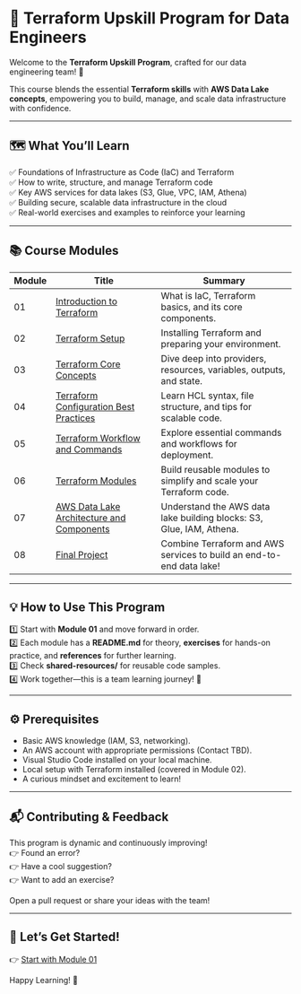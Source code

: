 # 🚀 Terraform Upskill Program for Data Engineers

Welcome to the **Terraform Upskill Program**, crafted for our data engineering team! 🎉

This course blends the essential **Terraform skills** with **AWS Data Lake concepts**, empowering you to build, manage, and scale data infrastructure with confidence.

---

## 🗺️ What You’ll Learn

✅ Foundations of Infrastructure as Code (IaC) and Terraform  
✅ How to write, structure, and manage Terraform code  
✅ Key AWS services for data lakes (S3, Glue, VPC, IAM, Athena)  
✅ Building secure, scalable data infrastructure in the cloud  
✅ Real-world exercises and examples to reinforce your learning

---

## 📚 Course Modules

| Module | Title | Summary |
|--------|-------|---------|
| 01 | [Introduction to Terraform](modules/module-01-introduction-to-terraform/README.md) | What is IaC, Terraform basics, and its core components. |
| 02 | [Terraform Setup](modules/module-02-terraform-setup/README.md) | Installing Terraform and preparing your environment. |
| 03 | [Terraform Core Concepts](modules/module-03-terraform-core-concepts/README.md) | Dive deep into providers, resources, variables, outputs, and state. |
| 04 | [Terraform Configuration Best Practices](modules/module-04-terraform-configuration-best-practices/README.md) | Learn HCL syntax, file structure, and tips for scalable code. |
| 05 | [Terraform Workflow and Commands](modules/module-05-terraform-workflow-and-commands/README.md) | Explore essential commands and workflows for deployment. |
| 06 | [Terraform Modules](modules/module-06-terraform-modules/README.md) | Build reusable modules to simplify and scale your Terraform code. |
| 07 | [AWS Data Lake Architecture and Components](modules/module-07-aws-data-lake-architecture-and-components/README.md) | Understand the AWS data lake building blocks: S3, Glue, IAM, Athena. |
| 08 | [Final Project](modules/module-08-final_project/README.md) | Combine Terraform and AWS services to build an end-to-end data lake! |

---

## 💡 How to Use This Program

1️⃣ Start with **Module 01** and move forward in order.  
2️⃣ Each module has a **README.md** for theory, **exercises** for hands-on practice, and **references** for further learning.  
3️⃣ Check **shared-resources/** for reusable code samples.  
4️⃣ Work together—this is a team learning journey! 🚀

---

## ⚙️ Prerequisites

- Basic AWS knowledge (IAM, S3, networking).  
- An AWS account with appropriate permissions (Contact TBD).
- Visual Studio Code installed on your local machine.
- Local setup with Terraform installed (covered in Module 02).  
- A curious mindset and excitement to learn!

---

## 📬 Contributing & Feedback

This program is dynamic and continuously improving!  
👉 Found an error?  
👉 Have a cool suggestion?  
👉 Want to add an exercise?

Open a pull request or share your ideas with the team!

---

## 🌟 Let’s Get Started!

👉 [Start with Module 01](modules/module-01-introduction-to-terraform/README.md)

Happy Learning! 🎉
